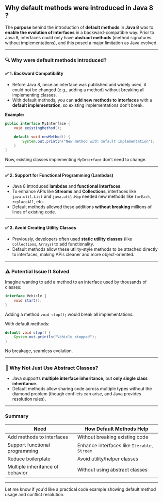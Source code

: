 ## Why default methods were introduced in Java 8 ?

The **purpose** behind the introduction of **default methods** in **Java 8** was to **enable the evolution of interfaces** in a backward-compatible way. Prior to Java 8, interfaces could only have **abstract methods** (method signatures without implementations), and this posed a major limitation as Java evolved.

---

### 🔍 **Why were default methods introduced?**

#### ✅ 1. **Backward Compatibility**

* Before Java 8, once an interface was published and widely used, it could not be changed (e.g., adding a method) without breaking all implementing classes.
* With default methods, you can **add new methods to interfaces** with a **default implementation**, so existing implementations don’t break.

**Example:**

```java
public interface MyInterface {
    void existingMethod();

    default void newMethod() {
        System.out.println("New method with default implementation");
    }
}
```

Now, existing classes implementing `MyInterface` don’t need to change.

---

#### ✅ 2. **Support for Functional Programming (Lambdas)**

* Java 8 introduced **lambdas** and **functional interfaces**.
* To enhance APIs like **Streams** and **Collections**, interfaces like `java.util.List` and `java.util.Map` needed new methods like `forEach`, `replaceAll`, etc.
* Default methods allowed these additions **without breaking** millions of lines of existing code.

---

#### ✅ 3. **Avoid Creating Utility Classes**

* Previously, developers often used **static utility classes** (like `Collections`, `Arrays`) to add functionality.
* Default methods allow these utility-style methods to be attached directly to interfaces, making APIs cleaner and more object-oriented.

---

### ⚠️ Potential Issue It Solved

Imagine wanting to add a method to an interface used by thousands of classes:

```java
interface Vehicle {
    void start();
}
```

Adding a method `void stop();` would break all implementations.

With default methods:

```java
default void stop() {
    System.out.println("Vehicle stopped");
}
```

No breakage, seamless evolution.

---

### 🚫 Why Not Just Use Abstract Classes?

* Java supports **multiple interface inheritance**, but **only single class inheritance**.
* Default methods allow sharing code across multiple types without the diamond problem (though conflicts can arise, and Java provides resolution rules).

---

### Summary

| **Need**                         | **How Default Methods Help**                 |
| -------------------------------- | -------------------------------------------- |
| Add methods to interfaces        | Without breaking existing code               |
| Support functional programming   | Enhance interfaces like `Iterable`, `Stream` |
| Reduce boilerplate               | Avoid utility/helper classes                 |
| Multiple inheritance of behavior | Without using abstract classes               |

---

Let me know if you'd like a practical code example showing default method usage and conflict resolution.
